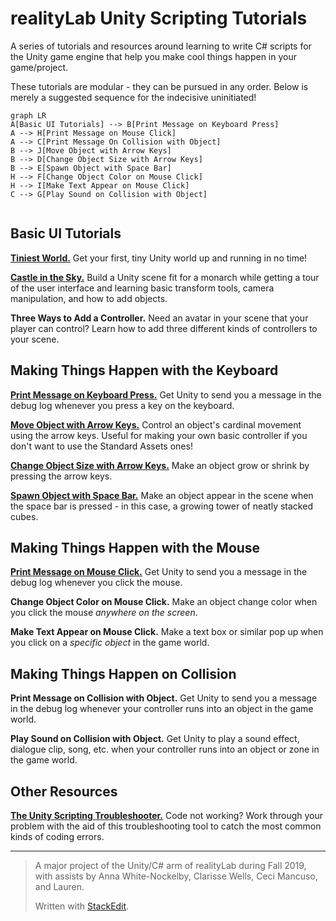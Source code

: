 # realityLab Unity Scripting Tutorials

A series of tutorials and resources around learning to write C# scripts for the Unity game engine that help you make cool things happen in your game/project.

These tutorials are modular - they can be pursued in any order. Below is merely a suggested sequence for the indecisive uninitiated!


```mermaid
graph LR
A[Basic UI Tutorials] --> B[Print Message on Keyboard Press]
A --> H[Print Message on Mouse Click]
A --> C[Print Message On Collision with Object]
B --> J[Move Object with Arrow Keys]
B --> D[Change Object Size with Arrow Keys]
B --> E[Spawn Object with Space Bar]
H --> F[Change Object Color on Mouse Click]
H --> I[Make Text Appear on Mouse Click]
C --> G[Play Sound on Collision with Object]


```

## Basic UI Tutorials

**[Tiniest World.](https://docs.google.com/document/d/1HICcZzxWDP6cL9Y6xMmYOgyY1Ym7-_HHbYp5XHS6zbQ/edit?usp=sharing)**  Get your first, tiny Unity world up and running in no time!
 
**[Castle in the  Sky.](https://www.youtube.com/watch?v=14N5oHBaOSE&feature=youtu.be)**  Build a Unity scene fit for a monarch while getting a tour of the user interface and learning basic transform tools, camera manipulation, and how to add objects.

**Three Ways to Add a Controller.** Need an avatar in your scene that your player can control?  Learn how to add three different kinds of controllers to your scene.

## Making Things Happen with the Keyboard

**[Print Message on Keyboard Press.](https://youtu.be/2Vdnk1WNIHI)** Get Unity to send you a message in the debug log whenever you press a key on the keyboard.

**[Move Object with Arrow Keys.](https://www.youtube.com/watch?v=C0r451Oj540)** Control an object's cardinal movement using the arrow keys. Useful for making your own basic controller if you don't want to use the Standard Assets ones!

**[Change Object Size with Arrow Keys.](https://www.youtube.com/watch?v=NaKjmQqp5uA&feature=youtu.be)** Make an object grow or shrink by pressing the arrow keys.

**[Spawn Object with Space Bar.](https://www.youtube.com/watch?v=5zpGC8uaCl4&feature=youtu.be)** Make an object appear in the scene when the space bar is pressed - in this case, a growing tower of neatly stacked cubes.

## Making Things Happen with the Mouse

**[Print Message on Mouse Click.](https://youtu.be/2Vdnk1WNIHI)** Get Unity to send you a message in the debug log whenever you click the mouse. 

**Change Object Color on Mouse Click.** Make an object change color when you click the mouse *anywhere on the screen*.

**Make Text Appear on Mouse Click.** Make a text box or similar pop up when you click on a *specific object* in the game world.

## Making Things Happen on Collision

**Print Message on Collision with Object.** Get Unity to send you a message in the debug log whenever your controller runs into an object in the game world.

**Play Sound on Collision with Object.** Get Unity to play a sound effect, dialogue clip, song, etc. when your controller runs into an object or zone in the game world.

## Other Resources
**[The Unity Scripting Troubleshooter.](https://harvard.az1.qualtrics.com/jfe/form/SV_0Drc0IHiLqermkt)** Code not working? Work through your problem with the aid of this troubleshooting tool to catch the most common kinds of coding errors.

---

> A major project of the Unity/C# arm of realityLab during Fall 2019,
> with assists by Anna White-Nockelby, Clarisse Wells, Ceci Mancuso, and Lauren.
> 
> 
> 
> 
> Written with [StackEdit](https://stackedit.io/).

<!--stackedit_data:
eyJoaXN0b3J5IjpbLTMxMjE5Njk3MywtMTQ0NDIyODk0MCw5Nj
MxNTAzODYsLTE3MzkzNjk1MzUsMzA0ODQ0MzEzLC00NjAzMDE1
MiwxNjYxMzAyNjgzLC0xNDM4NTUwMjA3LC04Nzk3MTUyODcsLT
IwNTc3MjkxMDMsMTAwNzkxOTMyMiwxMTU4OTA2ODAyXX0=
-->